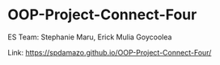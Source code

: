 # OOP-Project-Connect-Four

ES Team:
Stephanie Maru,
Erick Mulia Goycoolea

Link:
https://spdamazo.github.io/OOP-Project-Connect-Four/
